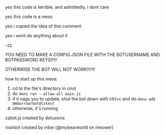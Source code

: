 yes this code is terrible, and admittedly, i dont care

yes this code is a mess

yes i copied the idea of this comment

yes i wont do anything about it

-zz

YOU NEED TO MAKE A CONFIG.JSON FILE WITH THE BOTUSERNAME AND BOTPASSWORD KEYS!!!!!

OTHERWISE THE BOT WILL NOT WORK!!!!!!!

how to start up this mess:
1. cd to the file's directory in cmd
2. do `deno run --allow-all main.js`
3. if it nags you to update, shut the bot down with ctrl+c and do `deno add @mbw/roarbot@latest`
4. otherwise, it's running

zzbot.js created by delusions

roarbot created by mbw (@mybearworld on meower)
